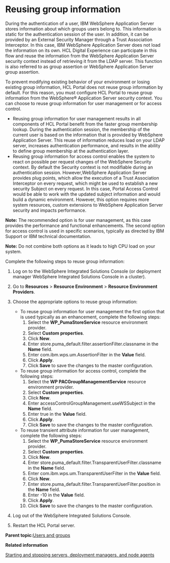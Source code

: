 # Reusing group information 

During the authentication of a user, IBM WebSphere Application Server stores information about which groups users belong to. This information is static for the authentication session of the user. In addition, it can be provided by an External Security Manager through a Trust Association Interceptor. In this case, IBM WebSphere Application Server does not load the information on its own. HCL Digital Experience can participate in this flow and reuse the information from the WebSphere Application Server security context instead of retrieving it from the LDAP server. This function is also referred to as group assertion or WebSphere Application Server group assertion.

To prevent modifying existing behavior of your environment or losing existing group information, HCL Portal does not reuse group information by default. For this reason, you must configure HCL Portal to reuse group information from the WebSphere® Application Server security context. You can choose to reuse group information for user management or for access control.

-   Reusing group information for user management results in all components of HCL Portal benefit from the faster group membership lookup. During the authentication session, the membership of the current user is based on the information that is provided by WebSphere Application Server. This reuse of information reduces load on your LDAP server, increases authentication performance, and results in the ability to define group membership at the authentication layer.
-   Reusing group information for access control enables the system to react on possible per request changes of the WebSphere Security context. By default the Security context is not modifiable during an authentication session. However,WebSphere Application Server provides plug points, which allow the execution of a Trust Association Interceptor on every request, which might be used to establish a new security Subject on every request. In this case, Portal Access Control would be able to work with the updated subject information and would build a dynamic environment. However, this option requires more system resources, custom extensions to WebSphere Application Server security and impacts performance.

**Note:** The recommended option is for user management, as this case provides the performance and functional enhancements. The second option for access control is used in specific scenarios, typically as directed by IBM Support or IBM technical documentation.

**Note:** Do not combine both options as it leads to high CPU load on your system.

Complete the following steps to reuse group information:

1.  Log on to the WebSphere Integrated Solutions Console \(or deployment manager WebSphere Integrated Solutions Console in a cluster\).

2.  Go to **Resources** \> **Resource Environment** \> **Resource Environment Providers**.

3.  Choose the appropriate options to reuse group information:

    -   To reuse group information for user management the first option that is used typically as an enhancement, complete the following steps:
        1.  Select the **WP\_PumaStoreService** resource environment provider.
        2.  Select **Custom properties**.
        3.  Click **New**.
        4.  Enter store.puma\_default.filter.assertionFilter.classname in the **Name** field.
        5.  Enter com.ibm.wps.um.AssertionFilter in the **Value** field.
        6.  Click **Apply**.
        7.  Click **Save** to save the changes to the master configuration.
    -   To reuse group information for access control, complete the following steps:
        1.  Select the **WP PACGroupManagementService** resource environment provider.
        2.  Select **Custom properties**.
        3.  Click **New**.
        4.  Enter accessControlGroupManagement.useWSSubject in the **Name** field.
        5.  Enter true in the **Value** field.
        6.  Click **Apply**.
        7.  Click **Save** to save the changes to the master configuration.
    -   To reuse transient attribute information for user management, complete the following steps:
        1.  Select the **WP\_PumaStoreService** resource environment provider.
        2.  Select **Custom properties**.
        3.  Click **New**.
        4.  Enter store.puma\_default.filter.TransparentUserFilter.classname in the **Name** field.
        5.  Enter com.ibm.wps.um.TransparentUserFilter in the **Value** field.
        6.  Click **New**.
        7.  Enter store.puma\_default.filter.TransparentUserFilter.position in the **Name** field.
        8.  Enter -10 in the **Value** field.
        9.  Click **Apply**.
        10. Click **Save** to save the changes to the master configuration.
4.  Log out of the WebSphere Integrated Solutions Console.

5.  Restart the HCL Portal server.


**Parent topic:**[Users and groups ](../admin-system/adusrgrp.md)

**Related information**  


[Starting and stopping servers, deployment managers, and node agents ](../admin-system/stopstart.md)

